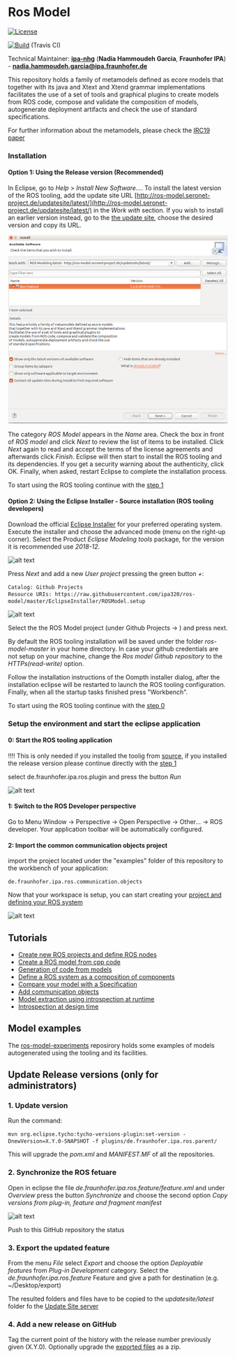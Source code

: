 # Ros Model

[![License](https://img.shields.io/badge/License-BSD%203--Clause-blue.svg)](https://opensource.org/licenses/BSD-3-Clause)

[![Build](https://travis-ci.org/ipa320/ros-model.svg?branch=master)](https://travis-ci.org/ipa320/ros-model) (Travis CI)

Technical Maintainer: [**ipa-nhg**](https://github.com/ipa-nhg/) (**Nadia Hammoudeh Garcia**, **Fraunhofer IPA**) - **nadia.hammoudeh.garcia@ipa.fraunhofer.de**

This repository holds a family of metamodels defined as ecore models that together with its java and Xtext and Xtend grammar implementations facilitates the use of a set of tools and graphical plugins to create models from ROS code, compose and validate the composition of models, autogenerate deployment artifacts and check the use of standard specifications.

For further information about the metamodels, please check the [IRC19 paper](https://ieeexplore.ieee.org/document/8675668)

### Installation

#### Option 1: Using the Release version (Recommended)

In Eclipse, go to *Help* > *Install New Software...*. To install the latest version of the ROS tooling, add the update site URL [http://ros-model.seronet-project.de/updatesite/latest/](http://ros-model.seronet-project.de/updatesite/latest/) in the *Work with* section. If you wish to install an earlier version instead, go to the [the update site](http://ros-model.seronet-project.de/updatesite/), choose the desired version and copy its URL.

![alt text](docu/images/install_updatesite.png)

The category *ROS Model* appears in the *Name* area. Check the box in front of *ROS model* and click *Next* to review the list of items to be installed. Click *Next* again to read and accept the terms of the license agreements and afterwards click *Finish*. Eclipse will then start to install the ROS tooling and its dependencies. If you get a security warning about the authenticity, click OK. Finally, when asked, restart Eclipse to complete the installation process.

To start using the ROS tooling continue with the [step 1](#1-switch-to-the-ros-developer-perspective)

#### Option 2: Using the Eclipse Installer - Source installation (ROS tooling developers)

Download the official [Eclipse Installer](https://www.eclipse.org/downloads/packages/installer) for your preferred operating system. Execute the installer and choose the advanced mode (menu on the right-up corner). Select the Product *Eclipse Modeling tools* package, for the version it is recommended use *2018-12*.

![alt text](docu/images/eclipse_installer1.png)

Press *Next* and add a new *User project* pressing the green button *+*:
```
Catalog: Github Projects
Resource URIs: https://raw.githubusercontent.com/ipa320/ros-model/master/EclipseInstaller/ROSModel.setup
```
![alt text](docu/images/eclipse_installer2.png)

Select the the ROS Model project (under Github Projects -> <User>) and press next. 

By default the ROS tooling installation will be saved under the folder *ros-model-master* in your home directory. In case your github credentials are not setup on your machine, change the *Ros model Github repository* to the *HTTPs(read-write)* option.

Follow the installation instructions of the Oompth installer dialog, after the installation eclipse will be restarted to launch the ROS tooling configuration. Finally, when all the startup tasks finished press "Workbench".

To start using the ROS tooling continue with the [step 0](#0-start-the-ros-tooling-application)

### Setup the environment and start the eclipse application

#### 0: Start the ROS tooling application

:bangbang::bangbang: This is only needed if you installed the toolig from [source](#option-2-using-the-eclipse-installer---source-installation-ros-tooling-developers), if you installed the release version please continue directly with the [step 1](#1-switch-to-the-ros-developer-perspective)

select de.fraunhofer.ipa.ros.plugin and press the button *Run*

![alt text](docu/images/run_ros_tooling.png)

#### 1: Switch to the ROS Developer perspective

Go to Menu Window -> Perspective -> Open Perspective -> Other... -> ROS developer. Your application toolbar will be automatically configured.

#### 2: Import the common communication objects project

import the project located under the "examples" folder of this repository to the workbench of your application:
```
de.fraunhofer.ipa.ros.communication.objects
```
Now that your workspace is setup, you can start creating your [project and defining your ROS system](#Tutorials)

![alt text](docu/images/eclipse_app_empty.png)

## Tutorials

* [Create new ROS projects and define ROS nodes](docu/NewProject.md)
* [Create a ROS model from cpp code](docu/NewRosModel.md)
* [Generation of code from models](docu/CodeGeneration.md)
* [Define a ROS system as a composition of components](docu/NewSystem.md)
* [Compare your model with a Specification](docu/CompareSpec.md)
* [Add communication objects](docu/NewCommunicationObjects.md)
* [Model extraction using introspection at runtime](https://github.com/ipa-led/ros_graph_parser)
* [Introspection at design time](docu/simulateRuntime.md)

## Model examples

The [ros-model-experiments](https://github.com/ipa-nhg/ros-model-experiments/) reposirory holds some examples of models autogenerated using the tooling and its facilities.

## Update Release versions (only for administrators)

### 1. Update version

Run the command:

```
mvn org.eclipse.tycho:tycho-versions-plugin:set-version -DnewVersion=X.Y.0-SNAPSHOT -f plugins/de.fraunhofer.ipa.ros.parent/
```

This will upgrade the *pom.xml* and *MANIFEST.MF* of all the repositories.

### 2. Synchronize the ROS fetuare

Open in eclipse the file *de.fraunhofer.ipa.ros.feature/feature.xml* and under *Overview* press the button *Synchronize* and choose the second option *Copy versions from plug-in, feature and fragment manifest*

![alt text](docu/images/sync_feature.png)


Push to this GitHub repository the status

### 3. Export the updated feature

From the menu *File* select *Export* and choose the option *Deployable features* from *Plug-in Development* category. Select the *de.fraunhofer.ipa.ros.feature* Feature and give a path for destination (e.g. ~/Desktop/export)

The resulted folders and files have to be copied to the *updatesite/latest* folder fo the [Update Site server](http://ros-model.seronet-project.de/updatesite/latest/)

### 4. Add a new release on GitHub

Tag the current point of the history with the release number previously given (X.Y.0). Optionally upgrade the [exported files](#3-export-the-updated-feature) as a zip.

